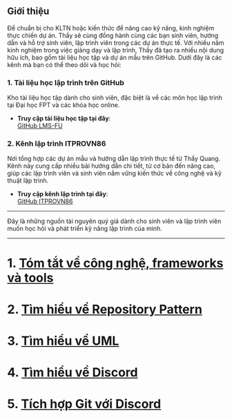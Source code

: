 ## Giới thiệu

Để chuẩn bị cho KLTN hoặc kiến thức để nâng cao kỹ năng, kinh nghiệm thực chiến dự án. Thầy sẽ cùng đồng hành cùng các bạn sinh viên, hướng dẫn và hỗ trợ sinh viên, lập trình viên trong các dự án thực tế. Với nhiều năm kinh nghiệm trong việc giảng dạy và lập trình, Thầy đã tạo ra nhiều nội dung hữu ích, bao gồm tài liệu học tập và dự án mẫu trên GitHub. Dưới đây là các kênh mà bạn có thể theo dõi và học hỏi:

### 1. **Tài liệu học lập trình trên GitHub**
Kho tài liệu học tập dành cho sinh viên, đặc biệt là về các môn học lập trình tại Đại học FPT và các khóa học online.

- **Truy cập tài liệu học tập tại đây**:  
  [GitHub LMS-FU](https://github.com/LMS-FU/document)

### 2. **Kênh lập trình ITPROVN86**
Nơi tổng hợp các dự án mẫu và hướng dẫn lập trình thực tế từ Thầy Quang. Kênh này cung cấp nhiều bài hướng dẫn chi tiết, từ cơ bản đến nâng cao, giúp các lập trình viên và sinh viên nắm vững kiến thức về công nghệ và kỹ thuật lập trình.

- **Truy cập kênh lập trình tại đây**:  
  [GitHub ITPROVN86](https://github.com/ITPROVN86)

---

Đây là những nguồn tài nguyên quý giá dành cho sinh viên và lập trình viên muốn học hỏi và phát triển kỹ năng lập trình của mình.

---

# 1. [Tóm tắt về công nghệ, frameworks và tools](https://github.com/LMS-FU/document/blob/main/BackendNote.MD)
# 2. [Tìm hiểu về Repository Pattern](https://github.com/LMS-FU/document/blob/main/RepositoryPattern.md)
# 3. [Tìm hiểu về UML](https://github.com/LMS-FU/document/blob/main/UML.md)
# 4. [Tìm hiểu về Discord](https://github.com/LMS-FU/document/blob/main/tutorial-discord.md)
# 5. [Tích hợp Git với Discord](https://github.com/LMS-FU/document/blob/main/Git_Discord.MD)
